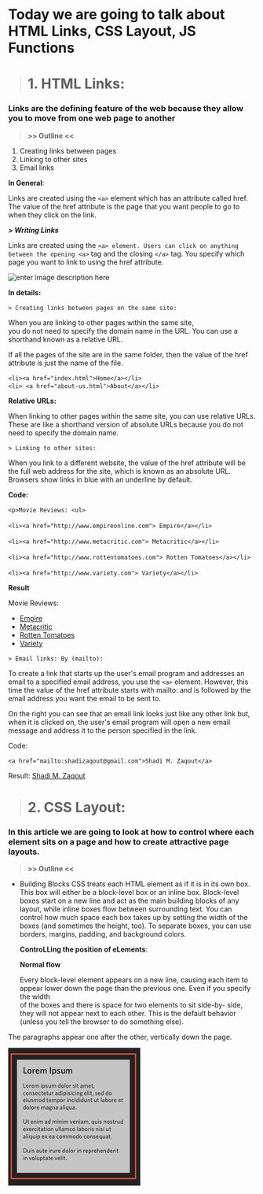 
 
# Today we are going to talk about HTML Links, CSS Layout, JS Functions

> # 1. HTML Links:

### Links are the defining feature of the web because they allow you to move from one web page to another

> **>> Outline <<**

 

1. Creating links between pages
 1. Linking to other sites
 2. Email links
 
**In General**:

Links are created using the `<a>` element which has an attribute called href. The value of the href attribute is the page that you want people to go to when they click on the link.

***> Writing Links***

Links are created using the `<a> element. Users can click on anything between the opening <a>` tag and the closing `</a>` tag. You specify which page you want to link to using the href attribute.

![enter image description here](https://www2.stat.duke.edu/~fl35/teaching/440-19F/decks/images/html-structure.png)


**In details:**

    > Creating links between pages on the same site:
When you are linking to other pages within the same site,  
you do not need to specify the domain name in the URL. You can use a shorthand known as a relative URL.

If all the pages of the site are in the same folder, then the value of the href attribute is just the name of the file.
 

    <li><a href="index.html">Home</a></li>
    <li> <a href="about-us.html">About</a></li>
  

 **Relative URLs:**

When linking to other pages within the same site, you can use relative URLs. These are like a shorthand version of absolute URLs because you do not need to specify the domain name.

    > Linking to other sites:
When you link to a different website, the value of the href attribute will be the full web address for the site, which is known as an absolute URL.
Browsers show links in blue with an underline by default.

**Code:**

    <p>Movie Reviews: <ul>
    
    <li><a href="http://www.empireonline.com"> Empire</a></li>
    
    <li><a href="http://www.metacritic.com"> Metacritic</a></li>
    
    <li><a href="http://www.rottentomatoes.com"> Rotten Tomatoes</a></li>
    
    <li><a href="http://www.variety.com"> Variety</a></li>

</ul> </p>

**Result**

<p>Movie Reviews: <ul>

<li><a href="http://www.empireonline.com"> Empire</a></li>

<li><a href="http://www.metacritic.com"> Metacritic</a></li>

<li><a href="http://www.rottentomatoes.com"> Rotten Tomatoes</a></li>

<li><a href="http://www.variety.com"> Variety</a></li>

</ul> </p>


    > Email links: By (mailto):
To create a link that starts up the user's email program and addresses an email to a specified email address, you use the `<a>` element. However, this time the value of the href attribute starts with mailto: and is followed by the email address you want the email to be sent to.

On the right you can see that an email link looks just like any other link but, when it is clicked on, the user's email program will open a new email message and address it to the person specified in the link.

Code:

    <a href="mailto:shadizaqout@gmail.com">Shadi M. Zaqout</a>

Result:
<a href="mailto:shadizaqout@gmail.com">Shadi M. Zaqout</a>

> # 2. CSS Layout:

### In this article  we are going to look at how to control where each element sits on a page and how to create attractive page layouts.

> **>> Outline <<**

 - Building Blocks
CSS treats each HTML element as if it is in its own box. This box will either be a block-level box or an inline box.
Block-level boxes start on a new line and act as the main building blocks of any layout, while inline boxes flow between surrounding text. You can control how much space each box takes up by setting the width of the boxes (and sometimes the height, too). To separate boxes, you can use borders, margins, padding, and background colors.
 
	**ControLLing the position of eLements**:
	
	**Normal flow**

	Every block-level element appears on a new line, causing each item to appear lower down the page than the previous one. Even if you specify the width  
of the boxes and there is space for two elements to sit side-by- side, they will not appear next to each other. This is the default behavior (unless you tell the browser to do something else).


The paragraphs appear one after the other, vertically down the page.

![image info](./img/img1.png)
